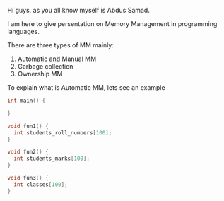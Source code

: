 Hi guys, as you all know myself is Abdus Samad.

I am here to give persentation on Memory Management in programming languages.

There are three types of MM mainly:

1. Automatic and Manual MM
2. Garbage collection
3. Ownership MM

To explain what is Automatic MM, lets see an example

```c
int main() {

}

void fun1() {
  int students_roll_numbers[100];
}

void fun2() {
  int students_marks[100];
}

void fun3() {
  int classes[100];
}
```
